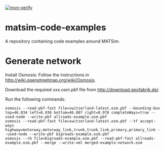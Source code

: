 [![mvn-verify](https://github.com/matsim-org/matsim-code-examples/actions/workflows/mvn-verify.yml/badge.svg?branch=15.x)](https://github.com/matsim-org/matsim-code-examples/actions/workflows/mvn-verify.yml)

# matsim-code-examples
A repository containing code examples around MATSim.

# Generate network
Install Osmosis: Follow the instructions in http://wiki.openstreetmap.org/wiki/Osmosis. 

Download the required xxx.osm.pbf file from http://download.geofabrik.de/. 

Run the following commands:
```
osmosis --read-pbf-fast file=switzerland-latest.osm.pbf --bounding-box top=46.034 left=8.936 bottom=46.007 right=8.978 completeWays=true --used-node --write-pbf allroads-example.osm.pbf
osmosis --read-pbf-fast file=switzerland-latest.osm.pbf --tf accept-ways highway=motorway,motorway_link,trunk,trunk_link,primary,primary_link --used-node --write-pbf bigroads-example.osm.pbf
osmosis --rb file=bigroads-example.osm.pbf --read-pbf-fast allroads-example.osm.pbf --merge --write-xml merged-example-network.osm 
```
